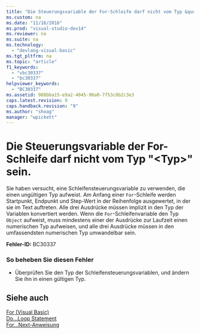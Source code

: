 ```yaml
---
title: "Die Steuerungsvariable der For-Schleife darf nicht vom Typ &quot;&lt;Typ&gt;&quot; sein."
ms.custom: na
ms.date: "11/16/2016"
ms.prod: "visual-studio-dev14"
ms.reviewer: na
ms.suite: na
ms.technology: 
  - "devlang-visual-basic"
ms.tgt_pltfrm: na
ms.topic: "article"
f1_keywords: 
  - "vbc30337"
  - "bc30337"
helpviewer_keywords: 
  - "BC30337"
ms.assetid: 988bba15-e9a2-4045-98a0-7f53c8b2c3e3
caps.latest.revision: 9
caps.handback.revision: "9"
ms.author: "shoag"
manager: "wpickett"
---
```

# Die Steuerungsvariable der For-Schleife darf nicht vom Typ &quot;&lt;Typ&gt;&quot; sein.
Sie haben versucht, eine Schleifensteuerungsvariable zu verwenden, die einen ungültigen Typ aufweist. Am Anfang einer `For`\-Schleife werden Startpunkt, Endpunkt und Step\-Wert in der Reihenfolge ausgewertet, in der sie im Text auftreten. Alle drei Ausdrücke müssen implizit in den Typ der Variablen konvertiert werden. Wenn die `For`\-Schleifenvariable den Typ `Object` aufweist, muss mindestens einer der Ausdrücke zur Laufzeit einen numerischen Typ aufweisen, und alle drei Ausdrücke müssen in den umfassendsten numerischen Typ umwandelbar sein.  
  
 **Fehler\-ID:** BC30337  
  
### So beheben Sie diesen Fehler  
  
-   Überprüfen Sie den Typ der Schleifensteuerungsvariablen, und ändern Sie ihn in einen gültigen Typ.  
  
## Siehe auch  
 [For \(Visual Basic\)](assetId:///c470a263-9b49-4308-8fd6-8592b84a7980)   
 [Do...Loop Statement](../Topic/Do...Loop%20Statement%20\(Visual%20Basic\).md)   
 [For...Next\-Anweisung](../Topic/For...Next%20Statement%20\(Visual%20Basic\).md)